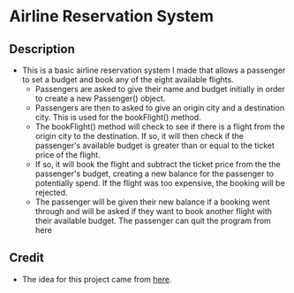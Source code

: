 # Airline Reservation System
## Description
- This is a basic airline reservation system I made that allows a passenger to set a budget and book any of the eight available flights. 
  - Passengers are asked to give their name and budget initially in order to create a new Passenger() object.
  - Passengers are then to asked to give an origin city and a destination city. This is used for the bookFlight() method.
  - The bookFlight() method will check to see if there is a flight from the origin city to the destination. If so, it will then check if the passenger's available budget is greater than or equal to the ticket price of the flight. 
  - If so, it will book the flight and subtract the ticket price from the the passenger's budget, creating a new balance for the passenger to potentially spend. If the flight was too expensive, the booking will be rejected.
  - The passenger will be given their new balance if a booking went through and will be asked if they want to book another flight with their available budget. The passenger can quit the program from here
  
## Credit
- The idea for this project came from [here](https://www.codewithc.com/airlines-reservation-system-java-project/).
